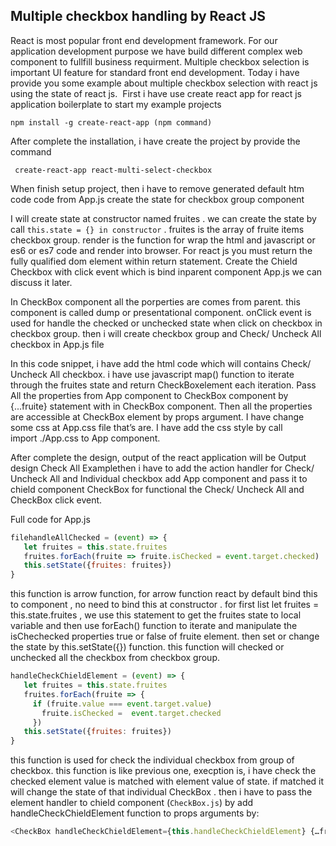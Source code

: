 ## Multiple checkbox handling by React JS ##

React is most popular front end development framework. For our application development purpose we have build different complex web component to fullfill business requirment. Multiple checkbox selection is important UI feature for standard front end development. Today i have provide you some example about multiple checkbox selection with react js using the state of react js. 
First i have use create react app for react js application boilerplate to start my example projects

```npm install -g create-react-app (npm command)```

After complete the installation, i have create the project by provide the command

``` create-react-app react-multi-select-checkbox```

When finish setup project, then i have to remove generated default htm code code from App.js create the state for checkbox group component


I will create state at constructor named fruites . we can create the state by call ```this.state = {} in constructor``` . fruites is the array of fruite items checkbox group. render is the function for wrap the html and javascript or es6 or es7 code and render into browser. For react js you must return the fully qualified dom element within return statement.
Create the Chield Checkbox with click event which is bind inparent component App.js we can discuss it later.



In CheckBox component all the porperties are comes from parent. this component is called dump or presentational component. onClick event is used for handle the checked or unchecked state when click on checkbox in checkbox group.
then i will create checkbox group and Check/ Uncheck All checkbox in App.js file



In this code snippet, i have add the html code which will contains Check/ Uncheck All checkbox. i have use javascript map() function to iterate through the fruites state and return CheckBoxelement each iteration. Pass All the properties from App component to CheckBox component by {...fruite} statement with in CheckBox component. Then all the properties are accessible at CheckBox element by props argument. I have change some css at App.css file that’s are. I have add the css style by call import ./App.css to App component.



After complete the design, output of the react application will be
Output design Check All Examplethen i have to add the action handler for Check/ Uncheck All and Individual checkbox add App component and pass it to chield component CheckBox for functional the Check/ Uncheck All and CheckBox click event.



Full code for App.js 

```javascript
filehandleAllChecked = (event) => {
   let fruites = this.state.fruites
   fruites.forEach(fruite => fruite.isChecked = event.target.checked)
   this.setState({fruites: fruites})
}
```

this function is arrow function, for arrow function react by default bind this to component , no need to bind this at constructor . for first list let fruites = this.state.fruites , we use this statement to get the fruites state to local variable and then use forEach() function to iterate and manipulate the isChechecked properties true or false of fruite element. then set or change the state by this.setState({}) function. this function will checked or unchecked all the checkbox from checkbox group.

```javascript
handleCheckChieldElement = (event) => {
   let fruites = this.state.fruites
   fruites.forEach(fruite => {
     if (fruite.value === event.target.value)
       fruite.isChecked =  event.target.checked
     })
   this.setState({fruites: fruites})
}
```

this function is used for check the individual checkbox from group of checkbox. this function is like previous one, execption is, i have check the checked element value is matched with element value of state. if matched it will change the state of that individual CheckBox . then i have to pass the element handler to chield component (`CheckBox.js`) by add handleCheckChieldElement function to props arguments by:

```javascript
<CheckBox handleCheckChieldElement={this.handleCheckChieldElement} {…fruite} />
```
